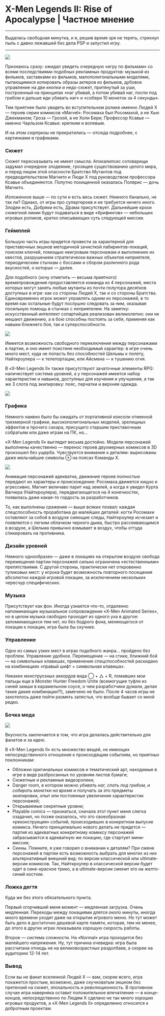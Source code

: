 # X-Men Legends II: Rise of Apocalypse | Частное мнение

* * *
Выдалась свободная минутка, и я, решив время зря не терять, стряхнул пыль с давно лежавшей без дела PSP и запустил игру.
* * *

![](./img/01.jpg)

Признаюсь сразу: ожидал увидеть очередную «игру по фильмам» со всеми последствиями подобных рекламных продуктов: музыкой из фильмов, заставками из фильмов, малополигональными моделями, пытающимися копировать образы актеров из фильмов, дубовое управление на две кнопки и недо-сюжет, притянутый за уши, построенный на принципах «наг убивай, а потом убивай наг, поспи под грибом и дальше иди убивать наг» и «собери 10 монеток за 4 секунды».

Тем приятнее было увидеть во вступительном ролике именно Людей Х — героев серии комиксов «Marvel»: Росомаха был Росомахой, а не Хью Джекманом; Гроза — Грозой, а не Холи Бери; Профессор Ксавье — именно Чарльзом Ксавье: крепким и волевым.

И на этом сюрпризы не прекратились — отсюда подробнее, с картинками и графиками.

  
### Сюжет

Сюжет пересказывать не имеет смысла: Апокалипсис сотоварищи задумал очередное злодеяние, грозящее существованию целого мира, и перед лицом этой опасности Братство Мутантов под предводительством Магнито и Люди Х под руководством профессора Ксавье объединяются. Попутно похищенной оказалась Полярис — дочь Магнито.

Изложенное выше — по сути и есть весь сюжет. Немного банально, не так ли? Однако, от игры про супергероев и не требуется ничего иного. Злодеи есть, Добряки есть, Драма присутствует. Дальнейшие крохи сюжетной линии будут подаваться в виде «брифингов» — небольших игровых роликов, кратко описывающих суть следующей миссии.

  
### Геймплей

Большую часть игры придется провести за характерной для приставочных экшнов методичной зачисткой лабиринтов-локаций, поиском ключей, помощью неигровым персонажам и выполнению их квестов, разрушением стратегически важных объектов неприятеля, периодическим стычкам с боссами и сбором различного рода вкусностей, о которых — далее.

Для подобного (хочу отметить — весьма приятного) времяпровождения предоставляется команда из 4 персонажей, места которых могут занять любые мутанты из почти полутора десятков доступных в игре: как со стороны Людей Х, так и со стороны Братства. Единовременно игрок может управлять одним из персонажей, в то время как остальные будут послушно следовать за ним, оказывая посильную помощь в стычках с неприятелем. На заметку: искусственный интеллект сопартийцев реализован великолепно: они не мешают движению, а в бою способны постоять за себя, применяя как навыки ближнего боя, так и суперспособности.

![](./img/02.jpg)

Имеется возможность свободного переключения между персонажами в партии, и оно имеет поистине необходимый характер: в игре очень много мест, куда не попасть без способностей Шельмы к полету, Найткроулера — к телепортации, или Айсмена — к тушению огня.

В «X-Men Legends II» также присутствуют зачаточные элементы RPG: наличествует система уровней, а у персонажей имеется набор характеристик и навыков, доступных для изучения и улучшения, а так же 3 слота под экипировку: пояс, перчатки и верхняя одежда.

![](./img/05.jpg)

  
### Графика

Немного наивно было бы ожидать от портативной консоли отменной трехмерной графики, высокополигональных моделей, зрелищных эффектов и прочего сахара, присущего старшим приставочным собратьям или даже играм на ПК, но…

«X-Men Legends II» выглядит весьма достойно. Модели персонажей выполнены качественно — перенос героев двухмерных комиксов в 3D произошел без ущерба. Чувствуется внимание к деталям: вырисованы даже мельчайшие символы ⊗ на поясах Команды Х.

![](./img/03.jpg)

Анимация персонажей адекватна, движения героев полностью передают их характеры и происхождение: Росомаха движется хищно и агрессивно, Магнит величаво парит над землей, а когда я увидел Курта Вагнера (Найткроулера), передвигающегося на 4 конечностях, появилась даже какая-то гордость за разработчиков.

То, как выполнены сражения — выше всяких похвал: каждая спецспособность проработана до малейших деталей: когти Росомахи оставляют за собой в воздухе сияющие следы, Найткроулер исчезает и появляется с легким облачком черного дыма, быстро рассеивающимся в воздухе, а Шельма привычно взмывает в воздух, чтобы оттуда спикировать на противника.

  
### Дизайн уровней

Немного однообразен — даже в локациях на открытом воздухе свобода перемещения партии персонажей сильно ограничена «естественными» препятствиями. С другой стороны, практически нет откровенно тупиковых мест: у игрока будет возможность повторного посещения абсолютно каждой игровой локации, за исключением нескольких чересчур специфических.

  
### Музыка

Присутствует как фон. Иногда узнается что-то, отдаленно напоминающее музыкальное сопровождение «X-Men Animated Series», но в целом музыка свободно проходит из одного уха в другое: запоминающихся тем нет, но без бодрого фона, меняющегося от локации к локации, игра была бы скучнее.

  
### Управление

Одно из самых узких мест в играх подобного жанра… пройдено без проблем. Управление удобное. Перемещение — на стике, ближний бой — на символьных клавишах, применение спецспособностей раскидано на комбинациях «правый шифт + символьная клавиша».

Никаких монструозных аккордов вида ◯ + △ + R, ломавших мои пальцы еще в Monster Hunter Freedom Unite (всемогущие туфли из синей замши в карамельном соусе, о чем разработчики думали, делая такие дикие комбинации?!), замечено не было. После 4 часов игры не захотелось даже пойти размять запястья, что вообще бывает со мной редко.

  
### Бочка меда

![](./img/04.jpg)

Вкусность заключается в том, что игра делалась действительно для фанатов и за идею.

В «X-Men Legends II» есть множество вещей, не имеющих непосредственного отношения к происходящим событиям, но приятных поклонникам:

- Обложки оригинальных комиксов и тематический арт, находимые в игре в виде разбросанных по уровням листов бумаги;
- Сюжетные и рекламные видеоролики;
- Danger room, в котором можно _убивать наг, спать под грибом, и собирать монетки на время_ и получать за это предметы экипировки, опыт или постоянные увеличения характеристик персонажей;
- Открываемые секретные уровни;
- Playable comics — признаться, сначала этот пункт меня слегка озадачил, но позже оказалось, что это своеобразная «реконструкция» событий, происходивших в конкретном выпуске комикса. Ничего принципиально нового делать не придется — партия из адекватных конкретному комиксу персонажей забрасывается в адекватную же локацию, где стартует мини-миссия;
- Скины. Помните, я уже говорил о внимании к деталям? При смене персонажей в партии есть возможность выбрать для многих из них альтернативный внешний вид: по версии классической или ultimate-версии комиксов. Так, Найткроулер в классической версии будет одет в сине-красное трико, а в ultimate-версии сменит его на желто-синий костюм.

  
### Ложка дегтя

Куда же без этого обязательного пункта.

Первый огорчивший меня момент — медленная загрузка. Очень медленная. Переходы между локациями длятся около минуты, иногда много времени уходит даже на открытие игрового меню. Но тут может быть дело в достаточно дешевой карте памяти, которая, тем не менее, до этого в других играх показывала хорошую скорость работы.

Второе — система сложности. На «Normal» игра проходится без малейшего напряжения. Ну, тут причина очевидна: игра была рассчитана отнюдь не на великовозрастных раздолбаев, а скорее на аудиторию 12-14 лет.

  
### Вывод

Если вы не фанат вселенной Людей Х — вам, скорее всего, игра покажется простым, возможно, даже скучноватым экшном без претензий на сюжет, эпохальность и революционность. В противном случае игра наверняка оставит положительное впечатление — в конце-концов, непосредственно по Людям Х сделано не так много хороших игровых продуктов, а «X-Men Legends II» определенно относится к добротным проектам.